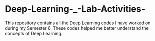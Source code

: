 # Deep-Learning-_-Lab-Activities-
This repository contains all the Deep Learning codes I have worked on during my Semester 6. These codes helped me better understand the concepts of Deep Learning.
